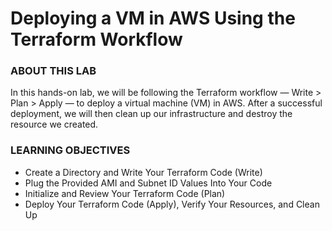 # Deploying a VM in AWS Using the Terraform Workflow

### ABOUT THIS LAB
In this hands-on lab, we will be following the Terraform workflow — Write > Plan > Apply — to deploy a virtual machine (VM) in AWS. After a successful deployment, we will then clean up our infrastructure and destroy the resource we created.

### LEARNING OBJECTIVES
- Create a Directory and Write Your Terraform Code (Write)
- Plug the Provided AMI and Subnet ID Values Into Your Code
- Initialize and Review Your Terraform Code (Plan)
- Deploy Your Terraform Code (Apply), Verify Your Resources, and Clean Up


